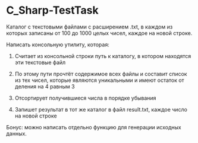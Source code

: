 # C_Sharp-TestTask

Каталог с текстовыми файлами с расширением .txt, в каждом из которых записаны от 100 до 1000 целых чисел, каждое на новой строке.

Написать консольную утилиту, которая:

1. Считает из консольной строки путь к каталогу, в котором находятся эти текстовые файл

2. По этому пути прочтёт содержимое всех файлы и составит список из тех чисел, которые являются уникальными и имеют остаток от деления на 4 равным 3
  
3. Отсортирует получившиеся числа в порядке убывания

4. Запишет результат в тот же каталог в файл result.txt, каждое число на новой строке

Бонус: можно написать отдельно функцию для генерации исходных данных.
